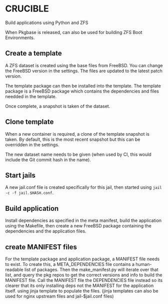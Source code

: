 # CRUCIBLE

Build applications using Python and ZFS

When Pkgbase is released, can also be used for building ZFS Boot Environments.

## Create a template

A ZFS dataset is created using the base files from FreeBSD. You can change the FreeBSD version in the settings. The files are updated to the latest patch version. 

The template package can then be installed into the template. The template package is a FreeBSD package which contains the dependencies and files needded in the template.

Once complete, a snapshot is taken of the dataset.

## Clone template

When a new container is required, a clone of the template snapshot is taken. By default, this is the most recent snapshot but this can be overridden in the settings.

The new dataset name needs to be given (when used by CI, this would include the Git commit hash in the name).

## Start jails

A new jail.conf file is created specifically for this jail, then started using `jail -c -f jail.$HASH.conf`. 

## Build application 

Install dependencies as specified in the meta manifest, build the application using the Makefile, then create a new FreeBSD package containing the dependencies and the application files.



## create MANIFEST files

For the template package and application package, a MANIFEST file needs to exist. To create this, a META_DEPENDENCIES file contains a human-readable list of packages. Then the make_manifest.py will iterate over that list, and query the pkg repos to get the correct versions and info to build the MANIFEST file. Call the MANIFEST file the DEPENDENCIES file instead so its clearer that its only installing deps not the MANIFEST for the application itself.
using jinja template to populate the files.
(jinja templates can also be used for nginx upstream files and jail-$jail.conf files)
